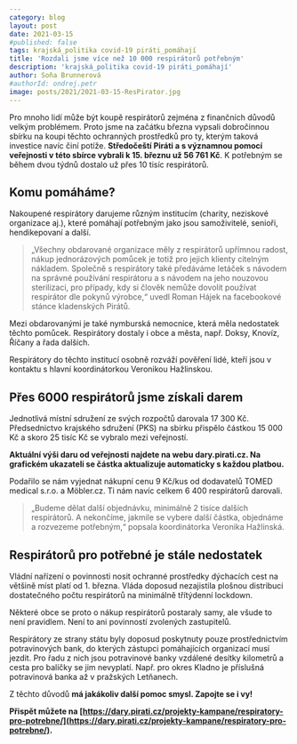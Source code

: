 ```yaml
---
category: blog
layout: post
date: 2021-03-15
#published: false
tags: krajská_politika covid-19 piráti_pomáhají
title: 'Rozdali jsme více než 10 000 respirátorů potřebným'
description: 'krajská_politika covid-19 piráti_pomáhají'
author: Soňa Brunnerová 
#authorId: ondrej.petr
image: posts/2021/2021-03-15-ResPirator.jpg
---
```


Pro mnoho lidí může být koupě respirátorů zejména z finančních důvodů velkým problémem. Proto jsme na začátku března vypsali dobročinnou sbírku na koupi těchto ochranných prostředků pro ty, kterým taková investice navíc činí potíže. **Středočeští Piráti a s významnou pomocí veřejnosti v této sbírce vybrali k 15. březnu už 56 761 Kč**. K potřebným se během dvou týdnů dostalo už přes 10 tisíc respirátorů.

## Komu pomáháme?

Nakoupené respirátory darujeme různým institucím (charity, neziskové organizace aj.), které pomáhají potřebným jako jsou samoživitelé, senioři, hendikepovaní a další.

> „Všechny obdarované organizace měly z respirátorů upřímnou radost, nákup jednorázových pomůcek je totiž pro jejich klienty citelným nákladem. Společně s respirátory také předáváme letáček s návodem na správné používání respirátoru a s návodem na jeho nouzovou sterilizaci, pro případy, kdy si člověk nemůže dovolit používat respirátor dle pokynů výrobce,“ uvedl Roman Hájek na facebookové stánce kladenských Pirátů.
> 
Mezi obdarovanými je také nymburská nemocnice, která měla nedostatek těchto pomůcek. Respirátory dostaly i obce a města, např. Doksy, Knovíz, Říčany a řada dalších.

Respirátory do těchto institucí osobně rozváží pověření lidé, kteří jsou v kontaktu s hlavní koordinátorkou Veronikou Hažlinskou.


## Přes 6000 respirátorů jsme získali darem

Jednotlivá místní sdružení ze svých rozpočtů darovala 17 300 Kč. Předsednictvo krajského sdružení (PKS) na sbírku přispělo částkou 15 000 Kč a skoro 25 tisíc Kč se vybralo mezi veřejností. 

**Aktuální výši daru od veřejnosti najdete na webu dary.pirati.cz. Na grafickém ukazateli se částka aktualizuje automaticky s každou platbou.**

Podařilo se nám vyjednat nákupní cenu 9 Kč/kus od dodavatelů TOMED medical s.r.o. a Möbler.cz. Ti nám navíc celkem 6 400 respirátorů darovali.

> „Budeme dělat další objednávku, minimálně 2 tisíce dalších respirátorů. A nekončíme, jakmile se vybere další částka, objednáme a rozvezeme potřebným,“ popsala koordinátorka Veronika Hažlinská.

## Respirátorů pro potřebné je stále nedostatek

Vládní nařízení o povinnosti nosit ochranné prostředky dýchacích cest na většině míst platí od 1. března. Vláda doposud nezajistila plošnou distribuci dostatečného počtu respirátorů na minimálně třítýdenní lockdown. 

Některé obce se proto o nákup respirátorů postaraly samy, ale všude to není pravidlem. Není to ani povinností zvolených zastupitelů. 

Respirátory ze strany státu byly doposud poskytnuty pouze prostřednictvím potravinových bank, do kterých zástupci pomáhajících organizací musí jezdit. Pro řadu z nich jsou potravinové banky vzdálené desítky kilometrů a cesta pro balíčky se jim nevyplatí. Např. pro okres Kladno je příslušná potravinová banka až v pražských Letňanech.

Z těchto důvodů **má jakákoliv další pomoc smysl. Zapojte se i vy!** 

**Přispět můžete na [https://dary.pirati.cz/projekty-kampane/respiratory-pro-potrebne/](https://dary.pirati.cz/projekty-kampane/respiratory-pro-potrebne/).**

